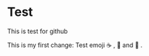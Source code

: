 # Test
This is  test for github

This is my first change:
Test emoji :coffee: , :pizza: and :dancer: .
